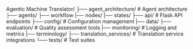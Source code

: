 Agentic Machine Translator/
├── agent_architecture/              # Agent architecture
    ├── agents/
    ├── workflow
    |── nodes/
    |── states/
├── api/               # Flask API endpoints
├── config/            # Configuration management
|── data/
├── evaluation/         # Quality assessment tools
|── monitoring/        # Logging and metrics
|── terminology/
├── translation_services/     # Translation service integrations
└── tests/             # Test suites